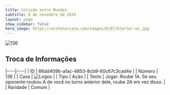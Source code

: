 ```yaml
---
title: Colisão entre Mundos
subtitle: 8 de novembro de 2019
layout: page
show_sidebar: false
hero_image: https://archonarcana.com/images/0/07/Starter-wc.jpg
---
```


![136](https://cdn.keyforgegame.com/media/card_front/pt/452_136_3M24FWQR33FW_pt.png)

## Troca de Informações

|----|----|
| ID | 66dd409b-a1ac-4853-8cb9-60c67c3cad4e |
| Número | 136 |
| Casa | ![Logos](https://archonarcana.com/images/thumb/c/ce/Logos.png/22px-Logos.png "Logos") |
| Tipo | Ação |
| Texto | Jogar: Roube 1A. Se seu oponente roubou A de você no turno anterior dele, roube 2A em vez disso. |
| Raridade | Comum |
